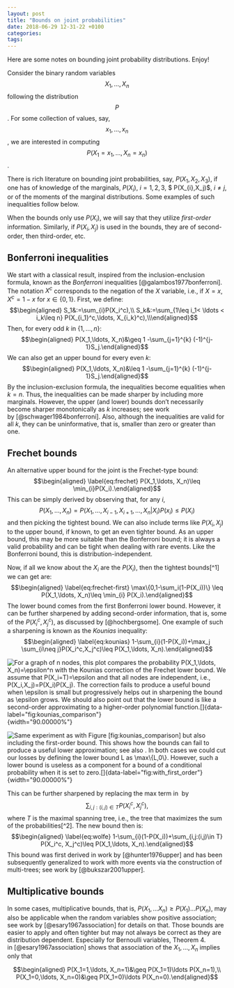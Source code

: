 ```yaml
---
layout: post
title: "Bounds on joint probabilities"
date: 2018-06-29 12-31-22 +0100
categories: 
tags: 
---
```


Here are some notes on bounding joint probability distributions. Enjoy!

Consider the binary random variables $$X_1, \ldots, X_n$$ following the
distribution $$P$$. For some collection of values, say,
$$x_1, \ldots, x_n$$, we are interested in computing
$$P(X_1=x_1,\ldots, X_n=x_n)$$.

There is rich literature on bounding joint probabilities, say, $P(X_1,X_2,X_3)$, if one has of
knowledge of the marginals, $P(X_i),$ $i=1,2,3$, $ P(X_{i},X_j)$,
$i\neq j$, or of the moments of the marginal distributions. Some
examples of such inequalities follow below.

When the bounds only use $P(X_i)$, we will say that they utilize
*first-order* information. Similarly, if $P(X_i, X_j)$ is used in the
bounds, they are of second-order, then third-order, etc.

Bonferroni inequalities
-----------------------

We start with a classical result, inspired from the inclusion-enclusion
formula, known as the *Bonferroni*
inequalities [@galambos1977bonferroni]. The notation $X^c$ corresponds
to the negation of the $X$ variable, i.e., if $X=x$, $X^c=1-x$ for
$x\in \{0,1\}$. First, we define: $$\begin{aligned}
  S_1&:=\sum_{i}P(X_i^c),\\
  S_k&:=\sum_{1\leq i_1< \ldots < i_k\leq n} P(X_{i_1}^c,\ldots, X_{i_k}^c),\\\end{aligned}$$
Then, for every odd $k$ in $\{1,\ldots, n\}$: $$\begin{aligned}
  P(X_1,\ldots, X_n)&\geq 1 -\sum_{j=1}^{k} (-1)^{j-1}S_j.\end{aligned}$$
We can also get an upper bound for every even $k$: $$\begin{aligned}
  P(X_1,\ldots, X_n)&\leq 1 -\sum_{j=1}^{k} (-1)^{j-1}S_j.\end{aligned}$$
By the inclusion-exclusion formula, the inequalities become equalities
when $k=n$. Thus, the inequalities can be made sharper by including more
marginals. However, the upper (and lower) bounds don’t necessarily
become sharper monotonically as $k$ increases; see work
by [@schwager1984bonferroni]. Also, although the inequalities are valid
for all $k$, they can be uninformative, that is, smaller than zero or
greater than one.

Frechet bounds
--------------

An alternative upper bound for the joint is the Frechet-type bound:
$$\begin{aligned}
  \label{eq:frechet}
 P(X_1,\ldots, X_n)\leq \min_{i}P(X_i).\end{aligned}$$ This can be
simply derived by observing that, for any $i$,
$$P(X_1,\ldots, X_n)=P(X_1,\ldots,X_{i-1},X_{i+1},\ldots, X_n|X_i)P(x_i)\leq P(X_i)$$
and then picking the tightest bound. We can also include terms like
$P(X_i,X_j)$ to the upper bound, if known, to get an even tighter bound.
As an upper bound, this may be more suitable than the Bonferroni bound;
it is always a valid probability and can be tight when dealing with rare
events. Like the Bonferroni bound, this is distribution-independent.

Now, if all we know about the $X_i$ are the $P(X_i)$, then the tightest
bounds[^1] we can get are: $$\begin{aligned}
\label{eq:frechet-first}
 \max\{0,1-\sum_i(1-P(X_i))\} \leq P(X_1,\ldots, X_n)\leq \min_{i} P(X_i).\end{aligned}$$
The lower bound comes from the first Bonferroni lower bound. However, it
can be further sharpened by adding second-order information, that is,
some of the $P(X_i^c,
X_j^c)$, as discussed by [@hochbergsome]. One example of such a
sharpening is known as the *Kounias* inequality: $$\begin{aligned}
\label{eq:kounias}
 1-\sum_{i}(1-P(X_i))+\max_j \sum_{i\neq j}P(X_i^c,X_j^c)\leq P(X_1,\ldots, X_n).\end{aligned}$$

![For a graph of $n$ nodes, this plot compares the probability
$P(X_1,\ldots, X_n)=\epsilon^n$ with the Kounias correction of the
Frechet lower bound. We assume that $P(X_i=T)=\epsilon$ and that all
nodes are independent, i.e., $P(X_i,X_j)=P(X_i)P(X_j)$. The correction
fails to produce a useful bound when $\epsilon$ is small but
progressively helps out in sharpening the bound as $\epsilon$ grows. We
should also point out that the lower bound is like a second-order
approximating to a higher-order polynomial
function.[]{data-label="fig:kounias_comparison"}](comparison_for_mean_field.png){width="90.00000%"}

![Same experiment as with Figure \[fig:kounias\_comparison\] but also
including the first-order bound. This shows how the bounds can fail to
produce a useful lower approximation; see also . In both cases we could
cut our losses by defining the lower bound $L$ as $\max\{L,0\}$.
However, such a lower bound is useless as a component for a bound of a
conditional probability when it is set to
zero.[]{data-label="fig:with_first_order"}](with_first_order_too.png){width="90.00000%"}

This can be further sharpened by replacing the max term in  by
$$\sum_{i,j:(i,j)\in T} P(X_i^c, X_j^c),$$ where $T$ is the maximal
spanning tree, i.e., the tree that maximizes the sum of the
probabilities[^2]. The new bound then is: $$\begin{aligned}
\label{eq:wolfe}
 1-\sum_{i}(1-P(X_i))+\sum_{i,j:(i,j)\in T} P(X_i^c, X_j^c)\leq P(X_1,\ldots, X_n).\end{aligned}$$
This bound was first derived in work by [@hunter1976upper] and has been
subsequently generalized to work with more events via the construction
of multi-trees; see work by [@bukszar2001upper].

Multiplicative bounds
---------------------

In some cases, multiplicative bounds, that is,
$P(X_1,\ldots X_n)\geq P(X_1)\ldots P(X_n)$, may also be applicable when
the random variables show positive association; see work
by [@esary1967association] for details on that. Those bounds are easier
to apply and often tighter but may not always be correct as they are
distribution dependent. Especially for Bernoulli variables, Theorem 4.
in [@esary1967association] shows that association of the
$X_1,\ldots, X_n$ implies only that 

$$\begin{aligned}
P(X_1=1,\ldots, X_n=1)&\geq P(X_1=1)\ldots P(X_n=1),\\
P(X_1=0,\ldots, X_n=0)&\geq P(X_1=0)\ldots P(X_n=0).\end{aligned}$$
